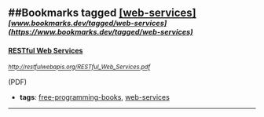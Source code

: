 ##Bookmarks tagged [[web-services]](https://www.bookmarks.dev?q=[web-services])
_<sup><sup>[www.bookmarks.dev/tagged/web-services](https://www.bookmarks.dev/tagged/web-services)</sup></sup>_
---
#### [RESTful Web Services](http://restfulwebapis.org/RESTful_Web_Services.pdf)
_<sup>http://restfulwebapis.org/RESTful_Web_Services.pdf</sup>_

(PDF)
* **tags**: [free-programming-books](../tagged/free-programming-books.md), [web-services](../tagged/web-services.md)
---
